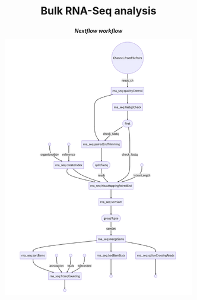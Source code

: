 # <p align=center>Bulk RNA-Seq analysis</p>

***<p align=center>Nextflow workflow</p>*** 

![Workflow](./BulkRnaSeqWorkflow.png)